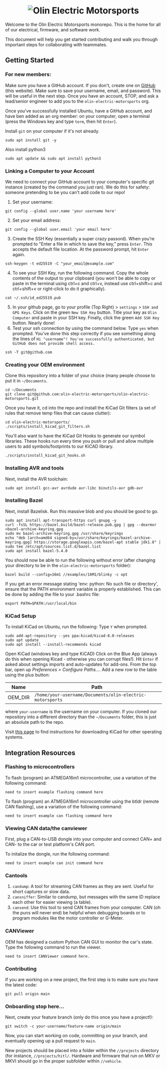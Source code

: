 <h1 align="center">
	<img
		alt="Olin Electric Motorsports"
		src="https://nyc3.digitaloceanspaces.com/oem-outline/logo-smaller.png">
</h1>

Welcome to the Olin Electric Motorsports monorepo. This is the home for all of our
electrical, firmware, and software work.

This document will help you get started contributing and walk you through
important steps for collaborating with teammates.

## Getting Started

### For new members:
Make sure you have a GitHub account. If you don't, create one on [GitHub](github.com) (this website). Make sure to save your username, email, and password. This will be useful in the next step. Once you have an account, STOP, and ask a lead/senior engineer to add you to the `olin-electric-motorsports` org.

Once you've successfully installed Ubuntu, have a GitHub account, and have ben added as an org member: on your computer, open a terminal (press the Windows key and type `term`, then hit `Enter`).

Install `git` on your computer if it's not already.
```shell
sudo apt install git -y
```

Also install python3
```shell
sudo apt update && sudo apt install python3
```

### Linking a Computer to your Account
We need to connect your GitHub account to your computer's specific git instance \(created by the command you just ran\). We do this for safety: someone pretending to be you can't add code to our repo!
1. Set your username:
```shell
git config --global user.name 'your username here'
```

2. Set your email address:
```shell
git config --global user.email 'your email here'
```

3. Create the SSH Key \(essentially a super crazy passord\). When you’re prompted to "Enter a file in which to save the key," press `Enter`. This accepts the default file location. At the password prompt, hit `Enter` again.
```shell
ssh-keygen -t ed25519 -C "your_email@example.com"
```

4. To see your SSH Key, run the following command. Copy the whole contents of the output to your clipboard (you won't be able to copy or paste in the terminal using ctrl+c and ctrl+v, instead use ctrl+shift+c and ctrl+shift+v or right-click to do it graphically).
```shell
cat ~/.ssh/id_ed25519.pub
```

5. In your github page, go to your profile \(Top Right\) > `settings` > `SSH and GPG Keys`. Click on the green `New SSH Key` button. Title your key as `Olin Computer` and paste in your SSH key. Finally, click the green `Add SSH Key` button. Nearly done!
6. Test your ssh connection by using the command below. Type `yes` when prompted. You've done this step correctly if you see something along the lines of `Hi "username"! You've successfully authenticated, but GitHub does not provide shell access.`
```shell
ssh -T git@github.com
```
### Creating your OEM environment
Clone this repository into a folder of your choice (many people
choose to put it in `~/Documents`.

```shell
cd ~/Documents
git clone git@github.com:olin-electric-motorsports/olin-electric-motorsports.git
```

Once you have it, cd into the repo and install the KiCad Git filters (a set of rules that remove temp files that can cause clutter):

```shell
cd olin-electric-motorsports/
./scripts/install_kicad_git_filters.sh
```

You'll also want to have the KiCad Git Hooks to generate our symbol libraries. These hooks run every time you push or pull and allow multiple users to add symbols/footprints to our KiCAD library.

```shell
./scripts/install_kicad_git_hooks.sh
```

### Installing AVR and tools

Next, install the AVR toolchain:

```shell
sudo apt install gcc-avr avrdude avr-libc binutils-avr gdb-avr
```

### Installing Bazel

Next, install Bazelisk. Run this massive blob and you should be good to go.

```shell
sudo apt install apt-transport-https curl gnupg -y
curl -fsSL https://bazel.build/bazel-release.pub.gpg | gpg --dearmor >bazel-archive-keyring.gpg
sudo mv bazel-archive-keyring.gpg /usr/share/keyrings
echo "deb [arch=amd64 signed-by=/usr/share/keyrings/bazel-archive-keyring.gpg] https://storage.googleapis.com/bazel-apt stable jdk1.8" | sudo tee /etc/apt/sources.list.d/bazel.list
sudo apt install bazel-5.4.0
```

You should now be able to run the following without error (after changing your directory to be in
the `olin-electric-motorsports` folder):

```shell
bazel build --config=16m1 //examples/16M1/blinky -c opt
```
If you get an error message stating 'env: python: No such file or directory', ensure that the PATH environment variable is properly established. This can be done by adding the file to your .bashrc file:

```
export PATH=$PATH:/usr/local/bin
```

### KiCad Setup

To install KiCad on Ubuntu, run the following: Type `Y` when prompted.

```shell
sudo add-apt-repository --yes ppa:kicad/kicad-8.0-releases
sudo apt update
sudo apt install --install-recommends kicad
```


Open KiCad (windows key and type KiCAD) Click on the Blue App (always do this when opening Kicad - otherwise you can corrupt files!). Hit `Enter` if asked about settings imports and auto-updates for add-ons.
From the top bar, open up _Preferences > Configure Paths..._. Add a new row to the table using the plus button:

Name | Path
-----|-----
OEM\_DIR|`/home/your-username/Documents/olin-electric-motorsports`

where `your-username` is the username on your computer.
If you cloned our repository into a different directory than the `~/Documents` folder, this is just an absolute path to the repo.

Visit [this page](https://www.kicad.org/download/) to find instructions for
downloading KiCad for other operating systems.

## Integration Resources
### Flashing to microcontrollers
To flash (program) an ATMEGA16m1 microcontroller, use a variation of the following command:
```shell
need to insert example flashing command here
```

To flash (program) an ATMEGA16m1 microcontroller using the btldr (remote CAN flashing), use a variation of the following command:
```shell
need to insert example can flashing command here
```

### Viewing CAN data/the canviewer
First, plug a CAN-to-USB dongle into your computer and connect CAN+ and CAN- to the car or test platform's CAN port.

To initalize the dongle, run the following command:
```shell
need to insert example can init command here
```

### Cantools
1. `candump`: A tool for streaming CAN frames as they are sent. Useful for short captures or slow data.
2. `cansniffer`: Similar to candump, but messages with the same ID replace each other for easier viewing (a table).
3. `cansend`: Use this tool to send CAN frames from your computer. CAN (oh the puns will never end) be helpful when debugging boards or to program modules like the motor controller or G-Meter.

### CANViewer
OEM has designed a custom Python CAN GUI to monitor the car's state.
Type the following command to run the viewer.
```shell
need to insert CANViewer command here.
```


### Contributing

If you are working on a new project, the first step is to make sure you have the
latest code:

```shell
git pull origin main
```

### Onboarding stop here...

Next, create your feature branch (only do this once you have a project!):

```shell
git switch -c your-username/feature-name origin/main
```

Now, you can start working on code, committing on your branch, and eventually
opening up a pull request to `main`.

New projects should be placed into a folder within the `//projects` directory
(for instance, `//projects/hitl/`. Hardware and firmware that run on MKV or MKVI
should go in the proper subfolder within `//vehicle`.
